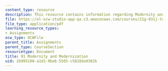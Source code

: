 ```yaml
---
content_type: resource
description: This resource contains information regarding Modernity and Modernization.
file: https://ol-ocw-studio-app-qa.s3.amazonaws.com/courses/21g-031j-topics-in-the-avant-garde-in-literature-and-cinema-spring-2003/2b995188a1d19ba65565c5818da9382b_MIT21G_031JS03_1modernity.pdf
file_type: application/pdf
learning_resource_types:
- Assignments
ocw_type: OCWFile
parent_title: Assignments
parent_type: CourseSection
resourcetype: Document
title: 01 Modernity and Modernization
uid: 2b995188-a1d1-9ba6-5565-c5818da9382b
---
```

